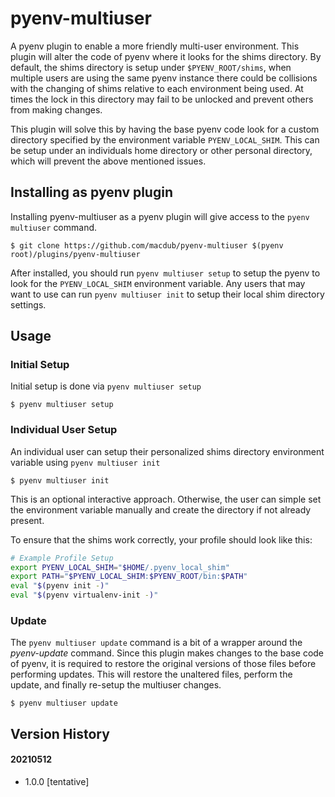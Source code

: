 # pyenv-multiuser
A pyenv plugin to enable a more friendly multi-user environment. This plugin will alter the code of pyenv where it looks for the shims directory. By default, the shims directory is setup under `$PYENV_ROOT/shims`, when multiple users are using the same pyenv instance there could be collisions with the changing of shims relative to each environment being used. At times the lock in this directory may fail to be unlocked and prevent others from making changes.

This plugin will solve this by having the base pyenv code look for a custom directory specified by the environment variable `PYENV_LOCAL_SHIM`. This can be setup under an individuals home directory or other personal directory, which will prevent the above mentioned issues.

## Installing as pyenv plugin
Installing pyenv-multiuser as a pyenv plugin will give access to the `pyenv multiuser` command.

    $ git clone https://github.com/macdub/pyenv-multiuser $(pyenv root)/plugins/pyenv-multiuser

After installed, you should run `pyenv multiuser setup` to setup the pyenv to look for the `PYENV_LOCAL_SHIM` environment variable. Any users that may want to use can run `pyenv multiuser init` to setup their local shim directory settings.

## Usage
### Initial Setup
Initial setup is done via `pyenv multiuser setup`

    $ pyenv multiuser setup

### Individual User Setup
An individual user can setup their personalized shims directory environment variable using `pyenv multiuser init`

    $ pyenv multiuser init

This is an optional interactive approach. Otherwise, the user can simple set the environment variable manually and create the directory if not already present.

To ensure that the shims work correctly, your profile should look like this:

```bash
# Example Profile Setup
export PYENV_LOCAL_SHIM="$HOME/.pyenv_local_shim"
export PATH="$PYENV_LOCAL_SHIM:$PYENV_ROOT/bin:$PATH"
eval "$(pyenv init -)"
eval "$(pyenv virtualenv-init -)"
```

### Update
The `pyenv multiuser update` command is a bit of a wrapper around the *pyenv-update* command. Since this plugin makes changes to the base code of pyenv, it is required to restore the original versions of those files before performing updates. This will restore the unaltered files, perform the update, and finally re-setup the multiuser changes.

    $ pyenv multiuser update

## Version History
#### 20210512
- 1.0.0 [tentative]
